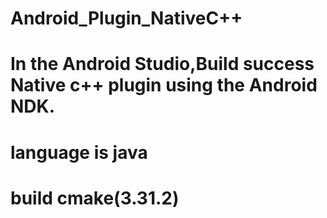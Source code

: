 # Android_Plugin_NativeC++
# In the Android Studio,Build success Native c++ plugin using the Android NDK.
# language is java
# build cmake(3.31.2)
